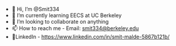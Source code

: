 - 👋 Hi, I’m @Smit334
- 🌱 I’m currently learning EECS at UC Berkeley
- 💞️ I’m looking to collaborate on anything
- 📫 How to reach me - Email: smit334@berkeley.edu
- 🔗LinkedIn - https://www.linkedin.com/in/smit-malde-5867b121b/

<!---
Smit334/Smit334 is a ✨ special ✨ repository because its `README.md` (this file) appears on your GitHub profile.
You can click the Preview link to take a look at your changes.
--->
